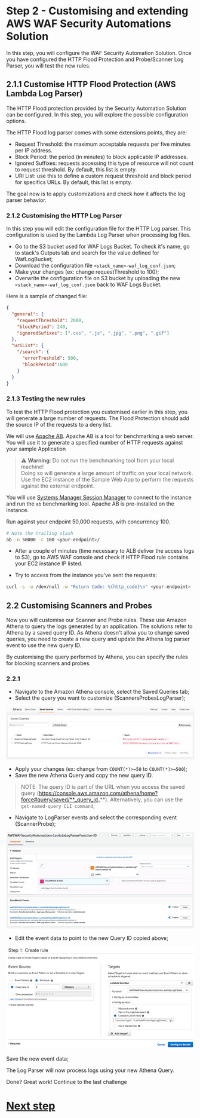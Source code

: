 # Step 2 - Customising and extending AWS WAF Security Automations Solution

In this step, you will configure the WAF Security Automation Solution. Once you have configured the HTTP Flood Protection and Probe/Scanner Log Parser, you will test the new rules.

## 2.1.1 Customise HTTP Flood Protection (AWS Lambda Log Parser)

The HTTP Flood protection provided by the Security Automation Solution can be configured. In this step, you will explore the possible configuration options.


The HTTP Flood log parser comes with some extensions points, they are:

* Request Threshold: the maximum acceptable requests per five minutes per IP address.
* Block Period: the period (in minutes) to block applicable IP addresses.
* Ignored Suffixes: requests accessing this type of resource will not count to request threshold. By default, this list is empty.
* URI List: use this to define a custom request threshold and block period for specifics URLs. By default, this list is empty.

The goal now is to apply customizations and check how it affects the log parser behavior. 


### 2.1.2 Customising the HTTP Log Parser

In this step you will edit the configuration file for the HTTP Log parser. This configuration is used by the Lambda Log Parser when processing log files.

* Go to the S3 bucket used for WAF Logs Bucket. To check it's name, go to stack's Outputs tab and search for the value defined for WafLogBucket;
* Download the configuration file `<stack_name>-waf_log_conf.json`;
* Make your changes (ex: change requestThreshold to 100);
* Overwrite the configuration file on S3 bucket by uploading the new `<stack_name>-waf_log_conf.json` back to WAF Logs Bucket.

Here is a sample of changed file:

```json
{
  "general": {
    "requestThreshold": 2000,
    "blockPeriod": 240,
    "ignoredSufixes": [".css", ".js", ".jpg", ".png", ".gif"]
  },
  "uriList": {
    "/search": {
      "errorTreshold": 500,
      "blockPeriod":600
    }
  }
}
```

### 2.1.3 Testing the new rules

To test the HTTP Flood protection you customised earlier in this step, you will generate a large number of requests. The Flood Protection should add the source IP of the requests to a deny list.

We will use [Apache AB](https://httpd.apache.org/docs/2.4/programs/ab.html).
Apache AB is a tool for benchmarking a web server.  You will use it to generate a specified number of HTTP requests against your sample Application

> ⚠️ **Warning**: Do not run the benchmarking tool from your local machine! \
> Doing so will generate a large amount of traffic on your local network. \
> Use the EC2 instance of the Sample Web App to perform the requests against the external endpoint.

You will use [Systems Manager Session Manager](https://console.aws.amazon.com/systems-manager/session-manager/start-session) to connect to the instance and run the `ab` benchmarking tool. Apache AB is pre-installed on the instance.

Run against your endpoint 50,000 requests, with concurrency 100.
```bash
# Note the trailing slash
ab -n 50000 -c 100 <your-endpoint>/
```

* After a couple of minutes (time necessary to ALB deliver the access logs to S3), go to AWS WAF console and check if HTTP Flood rule contains your EC2 instance IP listed.

* Try to access <your-endpoint> from the instance you've sent the requests:
```bash
curl -s -o /dev/null -w "Return Code: %{http_code}\n" <your-endpoint>
```

## 2.2 Customising Scanners and Probes



Now you will customise our Scanner and Probe rules. These use Amazon Athena to query the logs generated by an application.
The solutions refer to Athena by a saved query ID. As Athena doesn't allow you to change saved queries, you need to create a new query and update the Athena log parser event to use the new query ID.

By customising the query performed by Athena, you can specify the rules for blocking scanners and probes.

### 2.2.1
* Navigate to the Amazon Athena console, select the Saved Queries tab;
* Select the query you want to customize (ScannersProbesLogParser);

![athena-saved-queries](2-01-athena-saved-queries.png)

* Apply your changes (ex: change from `COUNT(*)>=50` to `COUNT(*)>=500`);
* Save the new Athena Query and copy the new query ID.


> NOTE: The query ID is part of the URL when you access the saved query (https://console.aws.amazon.com/athena/home?force#query/saved/**_query_id_**). Alternatively, you can use the `get-named-query CLI command`;


* Navigate to LogParser events and select the corresponding event (ScannerProbe);

![log-parser](2-02-log-parser-cw-event.png)

* Edit the event data to point to the new Query ID copied above;

![cw-event-rule](2-03-cw-event-output.png)

Save the new event data;

The Log Parser will now process logs using your new Athena Query.

Done? Great work! Continue to the last challenge
# [Next step](step-3.md)
